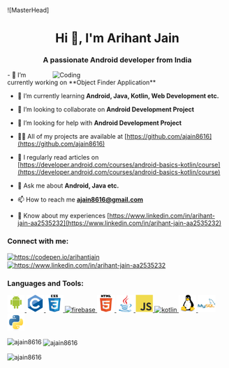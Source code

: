 ![MasterHead]
<h1 align="center">Hi 👋, I'm Arihant Jain</h1>
<h3 align="center">A passionate Android developer from India</h3>
<img src="https://images.squarespace-cdn.com/content/v1/5769fc401b631bab1addb2ab/1541580611624-TE64QGKRJG8SWAIUS7NS/coding-freak.gif" alt="Coding" align="right"  width="400">
- 🔭 I’m currently working on **Object Finder Application**

- 🌱 I’m currently learning **Android, Java, Kotlin, Web Development etc.**

- 👯 I’m looking to collaborate on **Android Development Project**

- 🤝 I’m looking for help with **Android Development Project**

- 👨‍💻 All of my projects are available at [https://github.com/ajain8616](https://github.com/ajain8616)

- 📝 I regularly read articles on [https://developer.android.com/courses/android-basics-kotlin/course](https://developer.android.com/courses/android-basics-kotlin/course)

- 💬 Ask me about **Android, Java etc.**

- 📫 How to reach me **ajain8616@gmail.com**

- 📄 Know about my experiences [https://www.linkedin.com/in/arihant-jain-aa2535232](https://www.linkedin.com/in/arihant-jain-aa2535232)

<h3 align="left">Connect with me:</h3>
<p align="left">
<a href="https://codepen.io/https://codepen.io/arihantjain" target="blank"><img align="center" src="https://raw.githubusercontent.com/rahuldkjain/github-profile-readme-generator/master/src/images/icons/Social/codepen.svg" alt="https://codepen.io/arihantjain" height="30" width="40" /></a>
<a href="https://linkedin.com/in/https://www.linkedin.com/in/arihant-jain-aa2535232" target="blank"><img align="center" src="https://raw.githubusercontent.com/rahuldkjain/github-profile-readme-generator/master/src/images/icons/Social/linked-in-alt.svg" alt="https://www.linkedin.com/in/arihant-jain-aa2535232" height="30" width="40" /></a>
</p>

<h3 align="left">Languages and Tools:</h3>
<p align="left"> <a href="https://developer.android.com" target="_blank" rel="noreferrer"> <img src="https://raw.githubusercontent.com/devicons/devicon/master/icons/android/android-original-wordmark.svg" alt="android" width="40" height="40"/> </a> <a href="https://www.cprogramming.com/" target="_blank" rel="noreferrer"> <img src="https://raw.githubusercontent.com/devicons/devicon/master/icons/c/c-original.svg" alt="c" width="40" height="40"/> </a> <a href="https://www.w3schools.com/css/" target="_blank" rel="noreferrer"> <img src="https://raw.githubusercontent.com/devicons/devicon/master/icons/css3/css3-original-wordmark.svg" alt="css3" width="40" height="40"/> </a> <a href="https://firebase.google.com/" target="_blank" rel="noreferrer"> <img src="https://www.vectorlogo.zone/logos/firebase/firebase-icon.svg" alt="firebase" width="40" height="40"/> </a> <a href="https://www.w3.org/html/" target="_blank" rel="noreferrer"> <img src="https://raw.githubusercontent.com/devicons/devicon/master/icons/html5/html5-original-wordmark.svg" alt="html5" width="40" height="40"/> </a> <a href="https://www.java.com" target="_blank" rel="noreferrer"> <img src="https://raw.githubusercontent.com/devicons/devicon/master/icons/java/java-original.svg" alt="java" width="40" height="40"/> </a> <a href="https://developer.mozilla.org/en-US/docs/Web/JavaScript" target="_blank" rel="noreferrer"> <img src="https://raw.githubusercontent.com/devicons/devicon/master/icons/javascript/javascript-original.svg" alt="javascript" width="40" height="40"/> </a> <a href="https://kotlinlang.org" target="_blank" rel="noreferrer"> <img src="https://www.vectorlogo.zone/logos/kotlinlang/kotlinlang-icon.svg" alt="kotlin" width="40" height="40"/> </a> <a href="https://www.linux.org/" target="_blank" rel="noreferrer"> <img src="https://raw.githubusercontent.com/devicons/devicon/master/icons/linux/linux-original.svg" alt="linux" width="40" height="40"/> </a> <a href="https://www.mysql.com/" target="_blank" rel="noreferrer"> <img src="https://raw.githubusercontent.com/devicons/devicon/master/icons/mysql/mysql-original-wordmark.svg" alt="mysql" width="40" height="40"/> </a> <a href="https://www.python.org" target="_blank" rel="noreferrer"> <img src="https://raw.githubusercontent.com/devicons/devicon/master/icons/python/python-original.svg" alt="python" width="40" height="40"/> </a> </p>

<p><img align="left" src="https://github-readme-stats.vercel.app/api/top-langs?username=ajain8616&show_icons=true&locale=en&layout=compact" alt="ajain8616" /></p>

<p>&nbsp;<img align="center" src="https://github-readme-stats.vercel.app/api?username=ajain8616&show_icons=true&locale=en" alt="ajain8616" /></p>

<p><img align="center" src="https://github-readme-streak-stats.herokuapp.com/?user=ajain8616&" alt="ajain8616" /></p>
